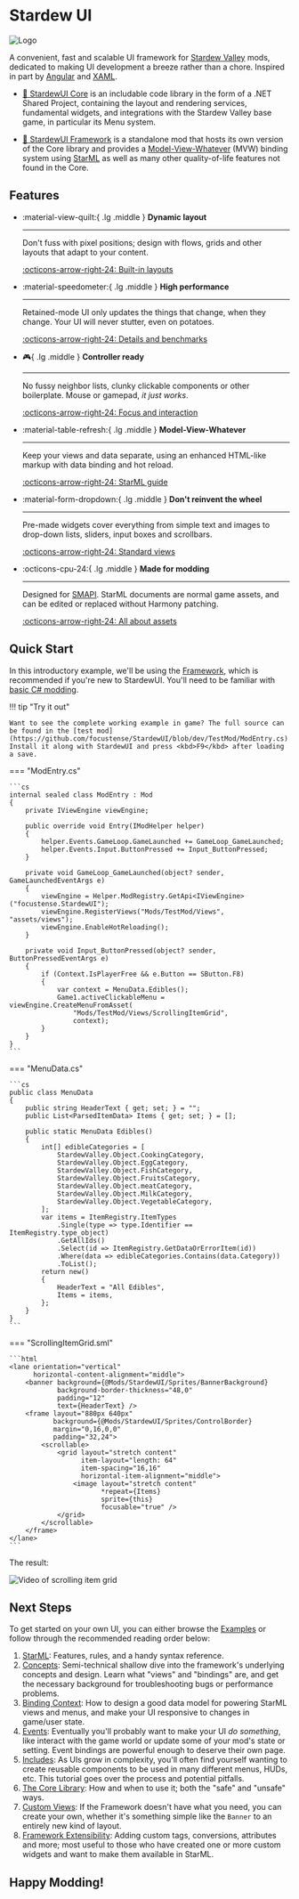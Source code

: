 # Stardew UI

![Logo](images/logo-text.png)

A convenient, fast and scalable UI framework for [Stardew Valley](https://www.stardewvalley.net/) mods, dedicated to making UI development a breeze rather than a chore. Inspired in part by [Angular](https://angular.dev/) and [XAML](https://learn.microsoft.com/en-us/dotnet/desktop/wpf/xaml/?view=netdesktop-8.0).

* [:seedling: StardewUI Core](library/index.md) is an includable code library in the form of a .NET Shared Project, containing the layout and rendering services, fundamental widgets, and integrations with the Stardew Valley base game, in particular its Menu system.

* [:deciduous_tree: StardewUI Framework](framework/index.md) is a standalone mod that hosts its own version of the Core library and provides a [Model-View-Whatever](https://www.beyondjava.net/model-view-whatever) (MVW) binding system using [StarML](framework/starml.md) as well as many other quality-of-life features not found in the Core.

## Features

<div class="grid cards" markdown>

-   :material-view-quilt:{ .lg .middle } __Dynamic layout__

    ---

    Don't fuss with pixel positions; design with flows, grids and other layouts that adapt to your content.

    [:octicons-arrow-right-24: Built-in layouts](library/standard-views.md#layouts)

-   :material-speedometer:{ .lg .middle } __High performance__

    ---

    Retained-mode UI only updates the things that change, when they change. Your UI will never stutter, even on potatoes.

    [:octicons-arrow-right-24: Details and benchmarks](performance.md)

-   :video_game:{ .lg .middle } __Controller ready__

    ---

    No fussy neighbor lists, clunky clickable components or other boilerplate. Mouse or gamepad,  _it just works_.

    [:octicons-arrow-right-24: Focus and interaction](framework/focus-and-interaction.md)


-   :material-table-refresh:{ .lg .middle } __Model-View-Whatever__

    ---

    Keep your views and data separate, using an enhanced HTML-like markup with data binding and hot reload.

    [:octicons-arrow-right-24: StarML guide](framework/starml.md)

-   :material-form-dropdown:{ .lg .middle } __Don't reinvent the wheel__

    ---

    Pre-made widgets cover everything from simple text and images to drop-down lists, sliders, input boxes and scrollbars.

    [:octicons-arrow-right-24: Standard views](library/standard-views.md)


-   :octicons-cpu-24:{ .lg .middle } __Made for modding__

    ---

    Designed for [SMAPI](https://stardewvalleywiki.com/Modding:Modder_Guide/APIs/Integrations#Using_an_API). StarML documents are normal game assets, and can be edited or replaced without Harmony patching.

    [:octicons-arrow-right-24: All about assets](getting-started/adding-ui-assets.md)

</div>

## Quick Start

In this introductory example, we'll be using the [Framework](framework/index.md), which is recommended if you're new to StardewUI. You'll need to be familiar with [basic C# modding](https://stardewvalleywiki.com/Modding:Modder_Guide/Get_Started).

!!! tip "Try it out"

    Want to see the complete working example in game? The full source can be found in the [test mod](https://github.com/focustense/StardewUI/blob/dev/TestMod/ModEntry.cs). Install it along with StardewUI and press <kbd>F9</kbd> after loading a save.

=== "ModEntry.cs"

    ```cs
    internal sealed class ModEntry : Mod
    {
        private IViewEngine viewEngine;
    
        public override void Entry(IModHelper helper)
        {
            helper.Events.GameLoop.GameLaunched += GameLoop_GameLaunched;
            helper.Events.Input.ButtonPressed += Input_ButtonPressed;
        }
    
        private void GameLoop_GameLaunched(object? sender, GameLaunchedEventArgs e)
        {
            viewEngine = Helper.ModRegistry.GetApi<IViewEngine>("focustense.StardewUI");
            viewEngine.RegisterViews("Mods/TestMod/Views", "assets/views");
            viewEngine.EnableHotReloading();
        }
        
        private void Input_ButtonPressed(object? sender, ButtonPressedEventArgs e)
        {
            if (Context.IsPlayerFree && e.Button == SButton.F8)
            {
                var context = MenuData.Edibles();
                Game1.activeClickableMenu = viewEngine.CreateMenuFromAsset(
                    "Mods/TestMod/Views/ScrollingItemGrid",
                    context);
            }
        }
    }
    ```

=== "MenuData.cs"

    ```cs    
    public class MenuData
    {
        public string HeaderText { get; set; } = "";
        public List<ParsedItemData> Items { get; set; } = [];
        
        public static MenuData Edibles()
        {
            int[] edibleCategories = [
                StardewValley.Object.CookingCategory,
                StardewValley.Object.EggCategory,
                StardewValley.Object.FishCategory,
                StardewValley.Object.FruitsCategory,
                StardewValley.Object.meatCategory,
                StardewValley.Object.MilkCategory,
                StardewValley.Object.VegetableCategory,
            ];
            var items = ItemRegistry.ItemTypes
                .Single(type => type.Identifier == ItemRegistry.type_object)
                .GetAllIds()
                .Select(id => ItemRegistry.GetDataOrErrorItem(id))
                .Where(data => edibleCategories.Contains(data.Category))
                .ToList();
            return new()
            {
                HeaderText = "All Edibles",
                Items = items,
            };
        }
    }
    ```

=== "ScrollingItemGrid.sml"

    ```html
    <lane orientation="vertical"
          horizontal-content-alignment="middle">
        <banner background={@Mods/StardewUI/Sprites/BannerBackground}
                background-border-thickness="48,0"
                padding="12"
                text={HeaderText} />
        <frame layout="880px 640px"
               background={@Mods/StardewUI/Sprites/ControlBorder}
               margin="0,16,0,0"
               padding="32,24">
            <scrollable>
                <grid layout="stretch content"
                      item-layout="length: 64"
                      item-spacing="16,16"
                      horizontal-item-alignment="middle">
                    <image layout="stretch content"
                           *repeat={Items}
                           sprite={this}
                           focusable="true" />
                </grid>
            </scrollable>
        </frame>
    </lane>
    ```

The result:

![Video of scrolling item grid](images/example1.webp)

## Next Steps

To get started on your own UI, you can either browse the [Examples](examples/index.md) or follow through the recommended reading order below:

1. [StarML](framework/starml.md): Features, rules, and a handy syntax reference.
2. [Concepts](concepts.md): Semi-technical shallow dive into the framework's underlying concepts and design. Learn what "views" and "bindings" are, and get the necessary background for troubleshooting bugs or performance problems.
3. [Binding Context](framework/binding-context.md): How to design a good data model for powering StarML views and menus, and make your UI responsive to changes in game/user state.
4. [Events](framework/binding-events.md): Eventually you'll probably want to make your UI _do something_, like interact with the game world or update some of your mod's state or setting. Event bindings are powerful enough to deserve their own page.
5. [Includes](framework/included-views.md): As UIs grow in complexity, you'll often find yourself wanting to create reusable components to be used in many different menus, HUDs, etc. This tutorial goes over the process and potential pitfalls.
6. [The Core Library](library/index.md): How and when to use it; both the "safe" and "unsafe" ways.
7. [Custom Views](library/custom-views.md): If the Framework doesn't have what you need, you can create your own, whether it's something simple like the `Banner` to an entirely new kind of layout.
8. [Framework Extensibility](framework/extensions.md): Adding custom tags, conversions, attributes and more; most useful to those who have created one or more custom widgets and want to make them available in StarML.

## Happy Modding!